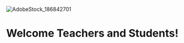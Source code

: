
![AdobeStock_186842701](https://user-images.githubusercontent.com/21232416/130267708-a5c81d40-3a98-4541-a3a0-2bf5b6e85284.jpeg)



<h1>Welcome Teachers and Students!<h1> 

